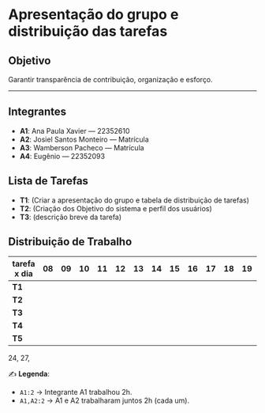 # Apresentação do grupo e distribuição das tarefas

## Objetivo
Garantir transparência de contribuição, organização e esforço.

---

## Integrantes
- **A1**: Ana Paula Xavier — 22352610
- **A2**: Josiel Santos Monteiro — Matrícula
- **A3**: Wamberson Pacheco — Matrícula
- **A4**: Eugênio — 22352093



## Lista de Tarefas
- **T1**: (Criar a apresentação do grupo e tabela de distribuição de tarefas)
- **T2**: (Criação dos Objetivo do sistema e perfil dos usuários)
- **T3**: (descrição breve da tarefa)


## Distribuição de Trabalho

| tarefa x dia | 08 | 09 | 10 | 11 | 12 | 13 | 14 | 15 | 16 | 17 | 18 | 19 | 20 | 21 | 22 | 23 | 24 | 25 | 26 | 27 | 28 | 29 |
|--------------|----|----|----|----|----|----|----|----|----|----|----|----|----|----|----|----|----|----|----|----|----|----|
| **T1**       |   |    |    |    |    |    |    |    |    |    |    |    |    |    |    |    |    |    |    |    |  A1:14  |    |
| **T2**       |    |    |    |    |    |    |    |    |    |    |    |    |    |    |    |    |    |    |    |    |  A2:14  |    |
| **T3**       |    |    |    |    |    |    |    |    |    |    |    |    |    |    |    |    |    |    |    |    |  A3:13  |    |
| **T4**       |    |    |    |    |    |    |    |    |    |    |    |    |    |    |    |    |    |    |    |    |  A4:14  |    |
| **T5**       |    |    |    |    |    |    |    |    |    |    |    |    |    |    |    |    |    |    |    |    |    |    |

24, 27, 

✍️ **Legenda**:  
- `A1:2` → Integrante A1 trabalhou 2h.  
- `A1,A2:2` → A1 e A2 trabalharam juntos 2h (cada um).  


